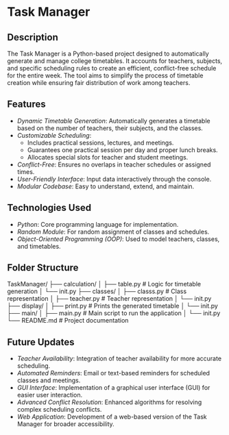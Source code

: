 # Task Manager

## Description

The Task Manager is a Python-based project designed to automatically generate and manage college timetables. It accounts for teachers, subjects, and specific scheduling rules to create an efficient, conflict-free schedule for the entire week. The tool aims to simplify the process of timetable creation while ensuring fair distribution of work among teachers.

## Features

- *Dynamic Timetable Generation*: Automatically generates a timetable based on the number of teachers, their subjects, and the classes.
- *Customizable Scheduling*:
  - Includes practical sessions, lectures, and meetings.
  - Guarantees one practical session per day and proper lunch breaks.
  - Allocates special slots for teacher and student meetings.
- *Conflict-Free*: Ensures no overlaps in teacher schedules or assigned times.
- *User-Friendly Interface*: Input data interactively through the console.
- *Modular Codebase*: Easy to understand, extend, and maintain.

## Technologies Used

- *Python*: Core programming language for implementation.
- *Random Module*: For random assignment of classes and schedules.
- *Object-Oriented Programming (OOP)*: Used to model teachers, classes, and timetables.

## Folder Structure

TaskManager/ ├── calculation/ │ ├── table.py # Logic for timetable generation │ └── init.py ├── classes/ │ ├── classs.py # Class representation │ ├── teacher.py # Teacher representation │ └── init.py ├── display/ │ ├── print.py # Prints the generated timetable │ └── init.py ├── main/ │ ├── main.py # Main script to run the application │ └── init.py └── README.md # Project documentation

## Future Updates

- *Teacher Availability*: Integration of teacher availability for more accurate scheduling.
- *Automated Reminders*: Email or text-based reminders for scheduled classes and meetings.
- *GUI Interface*: Implementation of a graphical user interface (GUI) for easier user interaction.
- *Advanced Conflict Resolution*: Enhanced algorithms for resolving complex scheduling conflicts.
- *Web Application*: Development of a web-based version of the Task Manager for broader accessibility.
